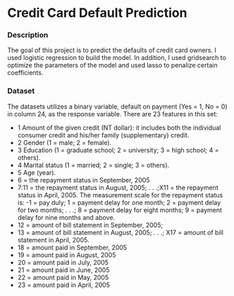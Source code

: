 # Credit Card Default Prediction

### Description
The goal of this project is to predict the defaults of credit card owners. I used logistic regression to build the model.  In addition, I used gridsearch to optimize the parameters of the model and used lasso to penalize certain coefficients.

### Dataset

The datasets utilizes a binary variable, default on payment (Yes = 1, No = 0) in column 24, as the response variable. There are 23 features in this set: 

* 1 Amount of the given credit (NT dollar): it includes both the individual consumer credit and his/her family (supplementary) credit. 
* 2 Gender (1 = male; 2 = female). 
* 3 Education (1 = graduate school; 2 = university; 3 = high school; 4 = others). 
* 4 Marital status (1 = married; 2 = single; 3 = others). 
* 5 Age (year). 
* 6 = the repayment status in September, 2005
* 7:11 = the repayment status in August, 2005; . . .;X11 = the repayment status in April, 2005. The measurement scale for the repayment status is: -1 = pay duly; 1 = payment delay for one month; 2 = payment delay for two months; . . .; 8 = payment delay for eight months; 9 = payment delay for nine months and above. 
* 12 = amount of bill statement in September, 2005; 
* 13 = amount of bill statement in August, 2005; . . .; X17 = amount of bill statement in April, 2005. 
* 18 = amount paid in September, 2005
* 19 = amount paid in August, 2005
* 20 = amount paid in July, 2005
* 21 = amount paid in June, 2005
* 22 = amount paid in May, 2005
* 23 = amount paid in April, 2005